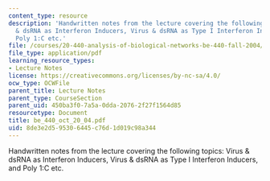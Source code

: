 ```yaml
---
content_type: resource
description: 'Handwritten notes from the lecture covering the following topics: Virus
  & dsRNA as Interferon Inducers, Virus & dsRNA as Type I Interferon Inducers, and
  Poly 1:C etc.'
file: /courses/20-440-analysis-of-biological-networks-be-440-fall-2004/8de3e2d595306445c76d1d019c98a344_be_440_oct_20_04.pdf
file_type: application/pdf
learning_resource_types:
- Lecture Notes
license: https://creativecommons.org/licenses/by-nc-sa/4.0/
ocw_type: OCWFile
parent_title: Lecture Notes
parent_type: CourseSection
parent_uid: 450ba3f0-7a5a-0dda-2076-2f27f1564d85
resourcetype: Document
title: be_440_oct_20_04.pdf
uid: 8de3e2d5-9530-6445-c76d-1d019c98a344
---
```

Handwritten notes from the lecture covering the following topics: Virus & dsRNA as Interferon Inducers, Virus & dsRNA as Type I Interferon Inducers, and Poly 1:C etc.